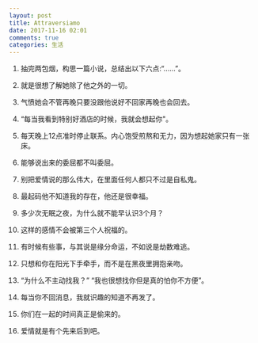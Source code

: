 ```yaml
---
layout: post
title: Attraversiamo
date: 2017-11-16 02:01
comments: true
categories: 生活
---
```


1. 抽完两包烟，构思一篇小说，总结出以下六点:“……”。

2. 就是很想了解她除了他之外的一切。

3. 气愤她会不管再晚只要没跟他说好不回家再晚也会回去。

4. “每当我看到特别好酒店的时候，我就会想起你"。

5. 每天晚上12点准时停止联系。内心饱受煎熬和无力，因为想起她家只有一张床。

6. 能够说出来的委屈都不叫委屈。

7. 别把爱情说的那么伟大，在里面任何人都只不过是自私鬼。

8. 最起码他不知道我的存在，他还是很幸福。

9. 多少次无眠之夜，为什么就不能早认识3个月？

10. 这样的感情不会被第三个人祝福的。

11. 有时候有些事，与其说是缘分命运，不如说是劫数难逃。

12. 只想和你在阳光下手牵手，而不是在黑夜里拥抱亲吻。

13. “为什么不主动找我？” “我也很想找你但是真的怕你不方便”。

14. 每当你不回消息，我就识趣的知道不再发了。

15. 你们在一起的时间真正是偷来的。

16. 爱情就是有个先来后到吧。

